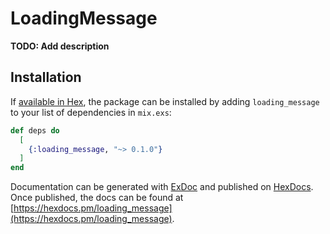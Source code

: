 # LoadingMessage

**TODO: Add description**

## Installation

If [available in Hex](https://hex.pm/docs/publish), the package can be installed
by adding `loading_message` to your list of dependencies in `mix.exs`:

```elixir
def deps do
  [
    {:loading_message, "~> 0.1.0"}
  ]
end
```

Documentation can be generated with [ExDoc](https://github.com/elixir-lang/ex_doc)
and published on [HexDocs](https://hexdocs.pm). Once published, the docs can
be found at [https://hexdocs.pm/loading_message](https://hexdocs.pm/loading_message).

